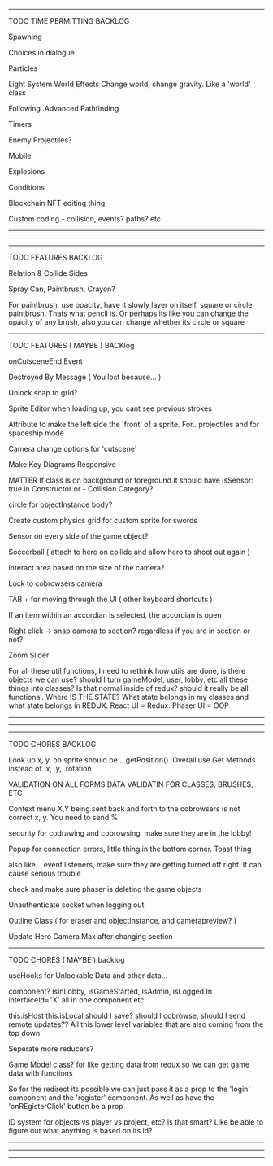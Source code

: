 --------------------------------------------------------------------------------------

TODO TIME PERMITTING BACKLOG

Spawning

Choices in dialogue

Particles

Light System
    World Effects
    Change world, change gravity. Like a 'world' class

Following..Advanced Pathfinding

Timers

Enemy Projectiles?

Mobile

Explosions

Conditions

Blockchain NFT editing thing

Custom coding - collision, events? paths? etc


--------------------------------------------------------------------------------------
--------------------------------------------------------------------------------------
--------------------------------------------------------------------------------------

TODO FEATURES BACKLOG

Relation & Collide Sides

Spray Can, Paintbrush, Crayon?

For paintbrush, use opacity, have it slowly layer on itself, square or circle paintbrush. Thats what pencil is. Or perhaps its like you can change the opacity of any brush, also you can change whether its circle or square

--------------------------------------------------------------------------------------

TODO FEATURES ( MAYBE ) BACKlog

onCutsceneEnd Event

Destroyed By Message ( You lost because... )

Unlock snap to grid?

Sprite Editor when loading up, you cant see previous strokes

Attribute to make the left side the 'front' of a sprite. For.. projectiles and for spaceship mode 

Camera change options for 'cutscene'

Make Key Diagrams Responsive

MATTER
  If class is on background or foreground it should have isSensor: true in Constructor
  or - Collision Category?

  circle for objectInstance body?

  Create custom physics grid for custom sprite for swords

  Sensor on every side of the game object?

Soccerball ( attach to hero on collide and allow hero to shoot out again )

Interact area based on the size of the camera?

Lock to cobrowsers camera

TAB + for moving through the UI ( other keyboard shortcuts )

If an item within an accordian is selected, the accordian is open

Right click -> snap camera to section? regardless if you are in section or not?

Zoom Slider

For all these util functions, I need to rethink how utils are done, is there objects we can use? should I turn gameModel, user, lobby, etc all these things into classes? Is that normal inside of redux? should it really be all functional. Where IS THE STATE? What state belongs in my classes and what state belongs in REDUX. React UI = Redux. Phaser UI = OOP

--------------------------------------------------------------------------------------
--------------------------------------------------------------------------------------
--------------------------------------------------------------------------------------

TODO CHORES BACKLOG

Look up x, y, on sprite should be... getPosition(). Overall use Get Methods instead of .x, .y, .rotation

VALIDATION ON ALL FORMS
DATA VALIDATIN FOR CLASSES, BRUSHES, ETC

Context menu X,Y being sent back and forth to the cobrowsers is not correct x, y. You need to send %

security for codrawing and cobrowsing, make sure they are in the lobby!

Popup for connection errors, little thing in the bottom corner. Toast thing

also like... event listeners, make sure they are getting turned off right. It can cause serious trouble

check and make sure phaser is deleting the game objects

Unauthenticate socket when logging out

Outline Class ( for eraser and objectInstance, and camerapreview? )

Update Hero Camera Max after changing section

--------------------------------------------------------------------------------------

TODO CHORES ( MAYBE ) backlog

useHooks for Unlockable Data and other data...

<AdminHidden> component? isInLobby, isGameStarted, isAdmin, isLogged In interfaceId="X' all in one component etc

this.isHost this.isLocal should I save? should I cobrowse, should I send remote updates?? All this lower level variables that are also coming from the top down

Seperate more reducers?

Game Model class? for like getting data from redux so we can get game data with functions

So for the redirect its possible we can just pass it as a prop to the 'login' component and the 'register' component. As well as have the 'onREgisterClick' button be a prop

ID system for objects vs player vs project, etc? is that smart? Like be able to figure out what anything is based on its id?

-------------------------------------------
--------------------------------------------------------------------------------------
--------------------------------------------------------------------------------------

